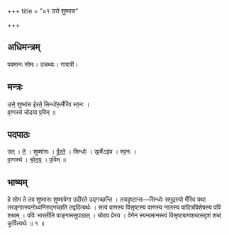 +++
title = "०१ उत्ते शुष्मास"

+++
## अधिमन्त्रम्
पवमानः सोमः। उचथ्यः। गायत्री।

## मन्त्रः
उत्ते॒ शुष्मा॑स ईरते॒ सिन्धो॑रू॒र्मेरि॑व स्व॒नः ।  
वा॒णस्य॑ चोदया प॒विम् ॥

## पदपाठः
उत् । ते॒ । शुष्मा॑सः । ई॒र॒ते॒ । सिन्धोः॑ । ऊ॒र्मेःऽइ॑व । स्व॒नः ।  
वा॒णस्य॑ । चो॒द॒य॒ । प॒विम् ॥

## भाष्यम्
हे सोम ते तव शुष्मासः शुष्मावेगा उदीरते उद्गच्छन्ति । तत्रदृष्टान्तः—सिन्धोः समुद्रस्यो र्मेरिव यथा तरङ्गात्स्वनोध्वनिरुद्गच्छति तद्वदित्यर्थः । सत्वं वाणस्य विसृष्टस्य वाणस्य नालस्य वादित्रविशेषस्य पविं शब्दम् । पविः भारतीति वाङ्गामसुपाठात् । चोदय प्रेरय । वेगेन स्यन्दमानस्त्वं विसृष्टबाणशब्दसदृशं शब्दं कुर्वित्यर्थः ॥ १ ॥